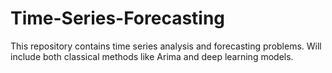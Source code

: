 # Time-Series-Forecasting
This repository contains time series analysis and forecasting problems. Will include both classical methods like Arima and deep learning models.
